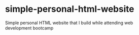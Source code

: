 # simple-personal-html-website
Simple personal HTML website that I build while attending web development bootcamp
